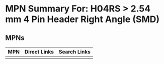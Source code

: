 



# MPN Summary For: H04RS > 2.54 mm 4 Pin Header Right Angle (SMD)

## MPNs
  

|MPN|Direct Links|Search Links|
| :--- | :--- | :--- |
||||

